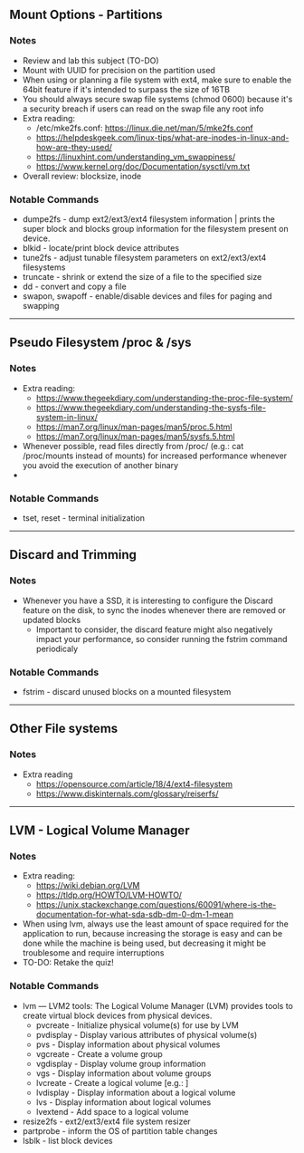 ## Mount Options - Partitions

### Notes

* Review and lab this subject (TO-DO)
* Mount with UUID for precision on the partition used
* When using or planning a file system with ext4, make sure to enable the 64bit feature if it's intended to surpass the size of 16TB
* You should always secure swap file systems (chmod 0600) because it's a security breach if users can read on the swap file any root info
* Extra reading:
  * /etc/mke2fs.conf: https://linux.die.net/man/5/mke2fs.conf
  * https://helpdeskgeek.com/linux-tips/what-are-inodes-in-linux-and-how-are-they-used/
  * https://linuxhint.com/understanding_vm_swappiness/
  * https://www.kernel.org/doc/Documentation/sysctl/vm.txt
* Overall review: blocksize, inode

### Notable Commands

* dumpe2fs - dump ext2/ext3/ext4 filesystem information | prints the super block and blocks group information for the  filesystem present on device.
* blkid - locate/print block device attributes
* tune2fs - adjust tunable filesystem parameters on ext2/ext3/ext4 filesystems
* truncate - shrink or extend the size of a file to the specified size
* dd - convert and copy a file
* swapon, swapoff - enable/disable devices and files for paging and swapping

---

## Pseudo Filesystem /proc & /sys

### Notes

* Extra reading:
  * https://www.thegeekdiary.com/understanding-the-proc-file-system/
  * https://www.thegeekdiary.com/understanding-the-sysfs-file-system-in-linux/
  * https://man7.org/linux/man-pages/man5/proc.5.html
  * https://man7.org/linux/man-pages/man5/sysfs.5.html
* Whenever possible, read files directly from /proc/ (e.g.: cat /proc/mounts instead of mounts) for increased performance whenever you avoid the execution of another binary
* 

### Notable Commands

* tset, reset - terminal initialization

---

## Discard and Trimming

### Notes

* Whenever you have a SSD, it is interesting to configure the Discard feature on the disk, to sync the inodes whenever there are removed or updated blocks
  * Important to consider, the discard feature might also negatively impact your performance, so consider running the fstrim command periodicaly

### Notable Commands

* fstrim - discard unused blocks on a mounted filesystem

--- 

## Other File systems

### Notes

* Extra reading
  * https://opensource.com/article/18/4/ext4-filesystem
  * https://www.diskinternals.com/glossary/reiserfs/

---

## LVM - Logical Volume Manager

### Notes

* Extra reading:
  * https://wiki.debian.org/LVM
  * https://tldp.org/HOWTO/LVM-HOWTO/
  * https://unix.stackexchange.com/questions/60091/where-is-the-documentation-for-what-sda-sdb-dm-0-dm-1-mean
* When using lvm, always use the least amount of space required for the application to run, because increasing the storage is easy and can be done while the machine is being used, but decreasing it might be troublesome and require interruptions
* TO-DO: Retake the quiz!

### Notable Commands

* lvm — LVM2 tools: The Logical Volume Manager (LVM) provides tools to create virtual block devices from physical devices.
  * pvcreate - Initialize physical volume(s) for use by LVM
  * pvdisplay - Display various attributes of physical volume(s)
  * pvs - Display information about physical volumes
  * vgcreate - Create a volume group
  * vgdisplay - Display volume group information
  * vgs - Display information about volume groups
  * lvcreate - Create a logical volume [e.g.: ]
  * lvdisplay - Display information about a logical volume
  * lvs - Display information about logical volumes
  * lvextend - Add space to a logical volume
* resize2fs - ext2/ext3/ext4 file system resizer
* partprobe - inform the OS of partition table changes
* lsblk - list block devices
